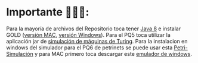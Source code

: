 # Importante 🚩🚩🚩:
Para la mayoría de archivos del Repositorio toca tener [Java 8](https://www.oracle.com/java/technologies/downloads/?er=221886) e instalar GOLD ([versión MAC](https://github.com/FLAGlab/gold-mac.git), [versión Windows](https://github.com/silviaTak/GoldKeplerWindows.git)). Para el PQ5 toca utilizar la aplicación jar de [simulación de máquinas de Turing](./Gold_TuringMachine_Simulator).
Para la instalacion en windows del simulador para el PQ6 de petrinets se puede usar esta [Petri-Simulación](https://github.com/Uzuul23/HOldPetriSim/releases) y para MAC primero toca descargar este [emulador de windows](https://www.playonmac.com/en/#google_vignette).
